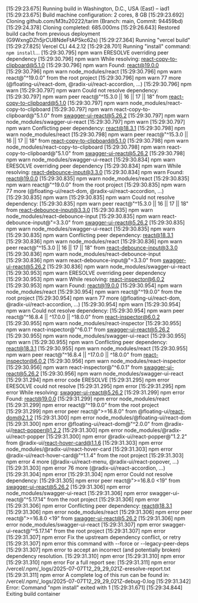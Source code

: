 [15:29:23.675] Running build in Washington, D.C., USA (East) – iad1
[15:29:23.675] Build machine configuration: 2 cores, 8 GB
[15:29:23.692] Cloning github.com/M3tu20222/tarim (Branch: main, Commit: 94459bd)
[15:29:24.378] Cloning completed: 685.000ms
[15:29:26.643] Restored build cache from previous deployment (G9WxngDZh5jrCU8NdeFtAP5kc62s)
[15:29:27.364] Running "vercel build"
[15:29:27.825] Vercel CLI 44.2.12
[15:29:28.701] Running "install" command: `npm install`...
[15:29:30.795] npm warn ERESOLVE overriding peer dependency
[15:29:30.796] npm warn While resolving: react-copy-to-clipboard@5.1.0
[15:29:30.796] npm warn Found: react@19.0.0
[15:29:30.796] npm warn node_modules/react
[15:29:30.796] npm warn   react@"^19.0.0" from the root project
[15:29:30.796] npm warn   77 more (@floating-ui/react-dom, @radix-ui/react-accordion, ...)
[15:29:30.796] npm warn
[15:29:30.797] npm warn Could not resolve dependency:
[15:29:30.797] npm warn peer react@"^15.3.0 || 16 || 17 || 18" from react-copy-to-clipboard@5.1.0
[15:29:30.797] npm warn node_modules/react-copy-to-clipboard
[15:29:30.797] npm warn   react-copy-to-clipboard@"5.1.0" from swagger-ui-react@5.26.2
[15:29:30.797] npm warn   node_modules/swagger-ui-react
[15:29:30.797] npm warn
[15:29:30.797] npm warn Conflicting peer dependency: react@18.3.1
[15:29:30.798] npm warn node_modules/react
[15:29:30.798] npm warn   peer react@"^15.3.0 || 16 || 17 || 18" from react-copy-to-clipboard@5.1.0
[15:29:30.798] npm warn   node_modules/react-copy-to-clipboard
[15:29:30.798] npm warn     react-copy-to-clipboard@"5.1.0" from swagger-ui-react@5.26.2
[15:29:30.798] npm warn     node_modules/swagger-ui-react
[15:29:30.834] npm warn ERESOLVE overriding peer dependency
[15:29:30.834] npm warn While resolving: react-debounce-input@3.3.0
[15:29:30.834] npm warn Found: react@19.0.0
[15:29:30.835] npm warn node_modules/react
[15:29:30.835] npm warn   react@"^19.0.0" from the root project
[15:29:30.835] npm warn   77 more (@floating-ui/react-dom, @radix-ui/react-accordion, ...)
[15:29:30.835] npm warn
[15:29:30.835] npm warn Could not resolve dependency:
[15:29:30.835] npm warn peer react@"^15.3.0 || 16 || 17 || 18" from react-debounce-input@3.3.0
[15:29:30.835] npm warn node_modules/react-debounce-input
[15:29:30.835] npm warn   react-debounce-input@"=3.3.0" from swagger-ui-react@5.26.2
[15:29:30.835] npm warn   node_modules/swagger-ui-react
[15:29:30.835] npm warn
[15:29:30.835] npm warn Conflicting peer dependency: react@18.3.1
[15:29:30.836] npm warn node_modules/react
[15:29:30.836] npm warn   peer react@"^15.3.0 || 16 || 17 || 18" from react-debounce-input@3.3.0
[15:29:30.836] npm warn   node_modules/react-debounce-input
[15:29:30.836] npm warn     react-debounce-input@"=3.3.0" from swagger-ui-react@5.26.2
[15:29:30.836] npm warn     node_modules/swagger-ui-react
[15:29:30.953] npm warn ERESOLVE overriding peer dependency
[15:29:30.953] npm warn While resolving: react-inspector@6.0.2
[15:29:30.953] npm warn Found: react@19.0.0
[15:29:30.954] npm warn node_modules/react
[15:29:30.954] npm warn   react@"^19.0.0" from the root project
[15:29:30.954] npm warn   77 more (@floating-ui/react-dom, @radix-ui/react-accordion, ...)
[15:29:30.954] npm warn
[15:29:30.954] npm warn Could not resolve dependency:
[15:29:30.954] npm warn peer react@"^16.8.4 || ^17.0.0 || ^18.0.0" from react-inspector@6.0.2
[15:29:30.955] npm warn node_modules/react-inspector
[15:29:30.955] npm warn   react-inspector@"^6.0.1" from swagger-ui-react@5.26.2
[15:29:30.955] npm warn   node_modules/swagger-ui-react
[15:29:30.955] npm warn
[15:29:30.955] npm warn Conflicting peer dependency: react@18.3.1
[15:29:30.955] npm warn node_modules/react
[15:29:30.955] npm warn   peer react@"^16.8.4 || ^17.0.0 || ^18.0.0" from react-inspector@6.0.2
[15:29:30.956] npm warn   node_modules/react-inspector
[15:29:30.956] npm warn     react-inspector@"^6.0.1" from swagger-ui-react@5.26.2
[15:29:30.956] npm warn     node_modules/swagger-ui-react
[15:29:31.294] npm error code ERESOLVE
[15:29:31.295] npm error ERESOLVE could not resolve
[15:29:31.295] npm error
[15:29:31.295] npm error While resolving: swagger-ui-react@5.26.2
[15:29:31.299] npm error Found: react@19.0.0
[15:29:31.299] npm error node_modules/react
[15:29:31.299] npm error   react@"^19.0.0" from the root project
[15:29:31.299] npm error   peer react@">=16.8.0" from @floating-ui/react-dom@2.1.2
[15:29:31.300] npm error   node_modules/@floating-ui/react-dom
[15:29:31.300] npm error     @floating-ui/react-dom@"^2.0.0" from @radix-ui/react-popper@1.2.2
[15:29:31.300] npm error     node_modules/@radix-ui/react-popper
[15:29:31.300] npm error       @radix-ui/react-popper@"1.2.2" from @radix-ui/react-hover-card@1.1.6
[15:29:31.303] npm error       node_modules/@radix-ui/react-hover-card
[15:29:31.303] npm error         @radix-ui/react-hover-card@"^1.1.4" from the root project
[15:29:31.303] npm error       4 more (@radix-ui/react-menu, @radix-ui/react-popover, ...)
[15:29:31.303] npm error   76 more (@radix-ui/react-accordion, ...)
[15:29:31.304] npm error
[15:29:31.304] npm error Could not resolve dependency:
[15:29:31.305] npm error peer react@">=16.8.0 <19" from swagger-ui-react@5.26.2
[15:29:31.306] npm error node_modules/swagger-ui-react
[15:29:31.306] npm error   swagger-ui-react@"^5.17.14" from the root project
[15:29:31.306] npm error
[15:29:31.306] npm error Conflicting peer dependency: react@18.3.1
[15:29:31.306] npm error node_modules/react
[15:29:31.306] npm error   peer react@">=16.8.0 <19" from swagger-ui-react@5.26.2
[15:29:31.306] npm error   node_modules/swagger-ui-react
[15:29:31.307] npm error     swagger-ui-react@"^5.17.14" from the root project
[15:29:31.307] npm error
[15:29:31.307] npm error Fix the upstream dependency conflict, or retry
[15:29:31.307] npm error this command with --force or --legacy-peer-deps
[15:29:31.307] npm error to accept an incorrect (and potentially broken) dependency resolution.
[15:29:31.310] npm error
[15:29:31.310] npm error
[15:29:31.310] npm error For a full report see:
[15:29:31.311] npm error /vercel/.npm/_logs/2025-07-07T12_29_29_021Z-eresolve-report.txt
[15:29:31.311] npm error A complete log of this run can be found in: /vercel/.npm/_logs/2025-07-07T12_29_29_021Z-debug-0.log
[15:29:31.342] Error: Command "npm install" exited with 1
[15:29:31.671] 
[15:29:34.844] Exiting build container